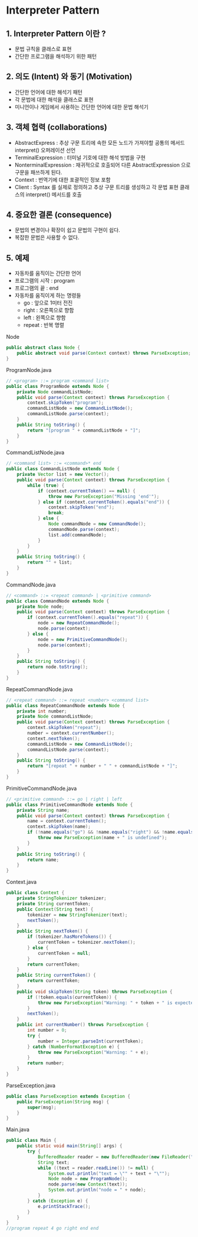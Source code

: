 # Interpreter Pattern
## 1. Interpreter Pattern 이란 ?
- 문법 규칙을 클래스로 표현
- 간단한 프로그램을 해석하기 위한 패턴

## 2. 의도 (Intent) 와 동기 (Motivation)
- 간단한 언어에 대한 해석기 패턴
- 각 문법에 대한 해석을 클래스로 표현
- 미니언이나 게임에서 사용하는 간단한 언어에 대한 문법 해석기

## 3. 객체 협력 (collaborations)
- AbstractExpress : 추상 구문 트리에 속한 모든 노드가 가져야할 공통의 메서드 interpret() 오퍼레이션 선언
- TerminalExpression : 터미널 기호에 대한 해석 방법을 구현
- NonterminalExpression : 재귀적으로 호출되어 다른 AbstractExpression 으로 구문을 패쓰하게 된다.
- Context : 번역기에 대한 포괄적인 정보 포함
- Client : Syntax 를 실제로 정의하고 추상 구문 트리를 생성하고 각 문법 표현 클래스의 interpret() 메서드를 호출

## 4. 중요한 결론 (consequence)
- 문법의 변경이나 확장이 쉽고 문법의 구현이 쉽다.
- 복잡한 문법은 사용할 수 없다.

## 5. 예제
- 자동차를 움직이는 간단한 언어
- 프로그램의 시작 : program 
- 프로그램의 끝 : end
- 자동차를 움직이게 하는 명령들 
  - go : 앞으로 1미터 전진 
  - right : 오른쪽으로 향함
  - left : 왼쪽으로 향함
  - repeat : 반복 명렬

Node
```java
public abstract class Node {
    public abstract void parse(Context context) throws ParseException;
}
```
ProgramNode.java
```java
// <program> ::= program <command list>
public class ProgramNode extends Node {
    private Node commandListNode;
    public void parse(Context context) throws ParseException {
        context.skipToken("program");
        commandListNode = new CommandListNode();
        commandListNode.parse(context);
    }
    public String toString() {
        return "[program " + commandListNode + "]";
    }
}
```
CommandListNode.java
```java
// <command list> ::= <command>* end
public class CommandListNode extends Node {
    private Vector list = new Vector();
    public void parse(Context context) throws ParseException {
        while (true) {
            if (context.currentToken() == null) {
                throw new ParseException("Missing 'end'");
            } else if (context.currentToken().equals("end")) {
                context.skipToken("end");
                break;
            } else {
                Node commandNode = new CommandNode();
                commandNode.parse(context);
                list.add(commandNode);
            }
        }
    }
    public String toString() {
        return "" + list;
    }
}
```
CommandNode.java
```java
// <command> ::= <repeat command> | <primitive command>
public class CommandNode extends Node {
    private Node node;
    public void parse(Context context) throws ParseException {
        if (context.currentToken().equals("repeat")) {
            node = new RepeatCommandNode();
            node.parse(context);
        } else {
            node = new PrimitiveCommandNode();
            node.parse(context);
        }
    }
    public String toString() {
        return node.toString();
    }
}
```
RepeatCommandNode.java
```java
// <repeat command> ::= repeat <number> <command list>
public class RepeatCommandNode extends Node {
    private int number;
    private Node commandListNode;
    public void parse(Context context) throws ParseException {
        context.skipToken("repeat");
        number = context.currentNumber();
        context.nextToken();
        commandListNode = new CommandListNode();
        commandListNode.parse(context);
    }
    public String toString() {
        return "[repeat " + number + " " + commandListNode + "]";
    }
}
```
PrimitiveCommandNode.java
```java
// <primitive command> ::= go | right | left
public class PrimitiveCommandNode extends Node {
    private String name;
    public void parse(Context context) throws ParseException {
        name = context.currentToken();
        context.skipToken(name);
        if (!name.equals("go") && !name.equals("right") && !name.equals("left")) {
            throw new ParseException(name + " is undefined");
        }
    }
    public String toString() {
        return name;
    }
}
```
Context.java
```java
public class Context {
    private StringTokenizer tokenizer;
    private String currentToken;
    public Context(String text) {
        tokenizer = new StringTokenizer(text);
        nextToken();
    }
    public String nextToken() {
        if (tokenizer.hasMoreTokens()) {
            currentToken = tokenizer.nextToken();
        } else {
            currentToken = null;
        }
        return currentToken;
    }
    public String currentToken() {
        return currentToken;
    }
    public void skipToken(String token) throws ParseException {
        if (!token.equals(currentToken)) {
            throw new ParseException("Warning: " + token + " is expected, but " + currentToken + " is found.");
        }
        nextToken();
    }
    public int currentNumber() throws ParseException {
        int number = 0;
        try {
            number = Integer.parseInt(currentToken);
        } catch (NumberFormatException e) {
            throw new ParseException("Warning: " + e);
        }
        return number;
    }
}
```
ParseException.java
```java
public class ParseException extends Exception {
    public ParseException(String msg) {
        super(msg);
    }
}
```
Main.java
```java
public class Main {
    public static void main(String[] args) {
        try {
            BufferedReader reader = new BufferedReader(new FileReader("program.txt"));
            String text;
            while ((text = reader.readLine()) != null) {
                System.out.println("text = \"" + text + "\"");
                Node node = new ProgramNode();
                node.parse(new Context(text));
                System.out.println("node = " + node);
            }
        } catch (Exception e) {
            e.printStackTrace();
        }
    }
}
//program repeat 4 go right end end
```